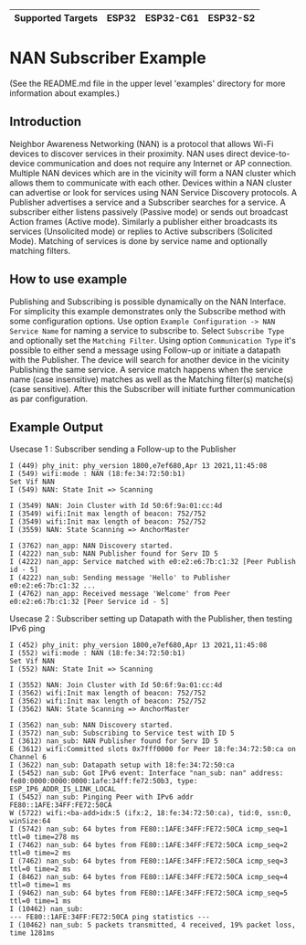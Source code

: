 | Supported Targets | ESP32 | ESP32-C61 | ESP32-S2 |
| ----------------- | ----- | --------- | -------- |

# NAN Subscriber Example

(See the README.md file in the upper level 'examples' directory for more information about examples.)

## Introduction
Neighbor Awareness Networking (NAN) is a protocol that allows Wi-Fi devices to discover services in their proximity. NAN uses direct device-to-device communication and does not require any Internet or AP connection.
Multiple NAN devices which are in the vicinity will form a NAN cluster which allows them to communicate with each other. Devices within a NAN cluster can advertise or look for services using NAN Service Discovery protocols.
A Publisher advertises a service and a Subscriber searches for a service. A subscriber either listens passively (Passive mode) or sends out broadcast Action frames (Active mode). Similarly a publisher either broadcasts its services (Unsolicited mode) or replies to Active subscribers (Solicited Mode). Matching of services is done by service name and optionally matching filters.

## How to use example
Publishing and Subscribing is possible dynamically on the NAN Interface. For simplicity this example demonstrates only the Subscribe method with some configuration options. Use option `Example Configuration -> NAN Service Name` for naming a service to subscribe to. Select `Subscribe Type` and optionally set the `Matching Filter`. Using option `Communication Type` it's possible to either send a message using Follow-up or initiate a datapath with the Publisher. The device will search for another device in the vicinity Publishing the same service. A service match happens when the service name (case insensitive) matches as well as the Matching filter(s) matche(s) (case sensitive). After this the Subscriber will initiate further communication as par configuration.

## Example Output

Usecase 1 : Subscriber sending a Follow-up to the Publisher
```
I (449) phy_init: phy_version 1800,e7ef680,Apr 13 2021,11:45:08
I (549) wifi:mode : NAN (18:fe:34:72:50:b1)
Set Vif NAN
I (549) NAN: State Init => Scanning

I (3549) NAN: Join Cluster with Id 50:6f:9a:01:cc:4d
I (3549) wifi:Init max length of beacon: 752/752
I (3549) wifi:Init max length of beacon: 752/752
I (3559) NAN: State Scanning => AnchorMaster

I (3762) nan_app: NAN Discovery started.
I (4222) nan_sub: NAN Publisher found for Serv ID 5
I (4222) nan_app: Service matched with e0:e2:e6:7b:c1:32 [Peer Publish id - 5]
I (4222) nan_sub: Sending message 'Hello' to Publisher e0:e2:e6:7b:c1:32 ...
I (4762) nan_app: Received message 'Welcome' from Peer e0:e2:e6:7b:c1:32 [Peer Service id - 5]
```

Usecase 2 : Subscriber setting up Datapath with the Publisher, then testing IPv6 ping
```
I (452) phy_init: phy_version 1800,e7ef680,Apr 13 2021,11:45:08
I (552) wifi:mode : NAN (18:fe:34:72:50:b1)
Set Vif NAN
I (552) NAN: State Init => Scanning

I (3552) NAN: Join Cluster with Id 50:6f:9a:01:cc:4d
I (3562) wifi:Init max length of beacon: 752/752
I (3562) wifi:Init max length of beacon: 752/752
I (3562) NAN: State Scanning => AnchorMaster

I (3562) nan_sub: NAN Discovery started.
I (3572) nan_sub: Subscribing to Service test with ID 5
I (3612) nan_sub: NAN Publisher found for Serv ID 5
E (3612) wifi:Committed slots 0x7fff0000 for Peer 18:fe:34:72:50:ca on Channel 6
I (3622) nan_sub: Datapath setup with 18:fe:34:72:50:ca
I (5452) nan_sub: Got IPv6 event: Interface "nan_sub: nan" address: fe80:0000:0000:0000:1afe:34ff:fe72:50b3, type: ESP_IP6_ADDR_IS_LINK_LOCAL
I (5452) nan_sub: Pinging Peer with IPv6 addr FE80::1AFE:34FF:FE72:50CA
W (5722) wifi:<ba-add>idx:5 (ifx:2, 18:fe:34:72:50:ca), tid:0, ssn:0, winSize:64
I (5742) nan_sub: 64 bytes from FE80::1AFE:34FF:FE72:50CA icmp_seq=1 ttl=0 time=278 ms
I (7462) nan_sub: 64 bytes from FE80::1AFE:34FF:FE72:50CA icmp_seq=2 ttl=0 time=2 ms
I (7462) nan_sub: 64 bytes from FE80::1AFE:34FF:FE72:50CA icmp_seq=3 ttl=0 time=2 ms
I (8462) nan_sub: 64 bytes from FE80::1AFE:34FF:FE72:50CA icmp_seq=4 ttl=0 time=1 ms
I (9462) nan_sub: 64 bytes from FE80::1AFE:34FF:FE72:50CA icmp_seq=5 ttl=0 time=1 ms
I (10462) nan_sub:
--- FE80::1AFE:34FF:FE72:50CA ping statistics ---
I (10462) nan_sub: 5 packets transmitted, 4 received, 19% packet loss, time 1281ms
```
